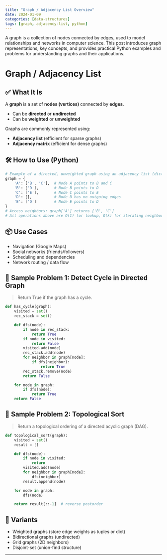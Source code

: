 ```yaml
---
title: "Graph / Adjacency List Overview"
date: 2024-01-09
categories: [data-structures]
tags: [graph, adjacency-list, python]
---
```


A graph is a collection of nodes connected by edges, used to model relationships and networks in computer science. This post introduces graph representations, key concepts, and provides practical Python examples and problems for understanding graphs and their applications.

# Graph / Adjacency List

## ✅ What It Is

A **graph** is a set of **nodes (vertices)** connected by **edges**.

- Can be **directed** or **undirected**
- Can be **weighted** or **unweighted**

Graphs are commonly represented using:

- **Adjacency list** (efficient for sparse graphs)
- **Adjacency matrix** (efficient for dense graphs)

## 🛠️ How to Use (Python)

```python
# Example of a directed, unweighted graph using an adjacency list (dictionary)
graph = {
    'A': ['B', 'C'],  # Node A points to B and C
    'B': ['D'],       # Node B points to D
    'C': ['E'],       # Node C points to E
    'D': [],          # Node D has no outgoing edges
    'E': ['D']        # Node E points to D
}
# Access neighbors: graph['A'] returns ['B', 'C']
# All operations above are O(1) for lookup, O(k) for iterating neighbors
```

## 📦 Use Cases

- Navigation (Google Maps)
- Social networks (friends/followers)
- Scheduling and dependencies
- Network routing / data flow

## 📘 Sample Problem 1: Detect Cycle in Directed Graph

> Return True if the graph has a cycle.

```python
def has_cycle(graph):
    visited = set()
    rec_stack = set()

    def dfs(node):
        if node in rec_stack:
            return True
        if node in visited:
            return False
        visited.add(node)
        rec_stack.add(node)
        for neighbor in graph[node]:
            if dfs(neighbor):
                return True
        rec_stack.remove(node)
        return False

    for node in graph:
        if dfs(node):
            return True
    return False
```

## 📘 Sample Problem 2: Topological Sort

> Return a topological ordering of a directed acyclic graph (DAG).

```python
def topological_sort(graph):
    visited = set()
    result = []

    def dfs(node):
        if node in visited:
            return
        visited.add(node)
        for neighbor in graph[node]:
            dfs(neighbor)
        result.append(node)

    for node in graph:
        dfs(node)

    return result[::-1]  # reverse postorder
```

## 🔁 Variants

- Weighted graphs (store edge weights as tuples or dict)
- Bidirectional graphs (undirected)
- Grid graphs (2D neighbors)
- Disjoint-set (union-find structure)

---

